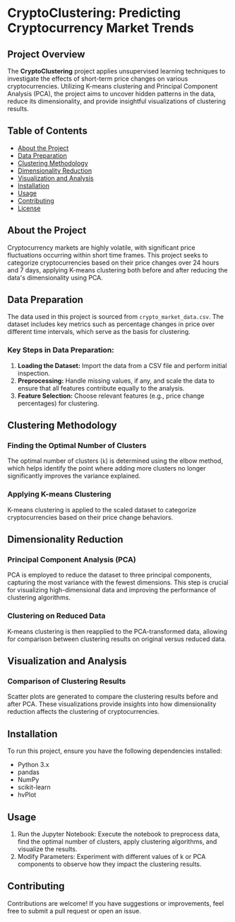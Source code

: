 # CryptoClustering: Predicting Cryptocurrency Market Trends

## Project Overview

The **CryptoClustering** project applies unsupervised learning techniques to investigate the effects of short-term price changes on various cryptocurrencies. Utilizing K-means clustering and Principal Component Analysis (PCA), the project aims to uncover hidden patterns in the data, reduce its dimensionality, and provide insightful visualizations of clustering results.

## Table of Contents

- [About the Project](#about-the-project)
- [Data Preparation](#data-preparation)
- [Clustering Methodology](#clustering-methodology)
- [Dimensionality Reduction](#dimensionality-reduction)
- [Visualization and Analysis](#visualization-and-analysis)
- [Installation](#installation)
- [Usage](#usage)
- [Contributing](#contributing)
- [License](#license)

## About the Project

Cryptocurrency markets are highly volatile, with significant price fluctuations occurring within short time frames. This project seeks to categorize cryptocurrencies based on their price changes over 24 hours and 7 days, applying K-means clustering both before and after reducing the data's dimensionality using PCA.

## Data Preparation

The data used in this project is sourced from `crypto_market_data.csv`. The dataset includes key metrics such as percentage changes in price over different time intervals, which serve as the basis for clustering.

### Key Steps in Data Preparation:

1. **Loading the Dataset:** Import the data from a CSV file and perform initial inspection.
2. **Preprocessing:** Handle missing values, if any, and scale the data to ensure that all features contribute equally to the analysis.
3. **Feature Selection:** Choose relevant features (e.g., price change percentages) for clustering.

## Clustering Methodology

### Finding the Optimal Number of Clusters

The optimal number of clusters (`k`) is determined using the elbow method, which helps identify the point where adding more clusters no longer significantly improves the variance explained.

### Applying K-means Clustering

K-means clustering is applied to the scaled dataset to categorize cryptocurrencies based on their price change behaviors.

## Dimensionality Reduction

### Principal Component Analysis (PCA)

PCA is employed to reduce the dataset to three principal components, capturing the most variance with the fewest dimensions. This step is crucial for visualizing high-dimensional data and improving the performance of clustering algorithms.

### Clustering on Reduced Data

K-means clustering is then reapplied to the PCA-transformed data, allowing for comparison between clustering results on original versus reduced data.

## Visualization and Analysis

### Comparison of Clustering Results

Scatter plots are generated to compare the clustering results before and after PCA. These visualizations provide insights into how dimensionality reduction affects the clustering of cryptocurrencies.

## Installation

To run this project, ensure you have the following dependencies installed:

- Python 3.x
- pandas
- NumPy
- scikit-learn
- hvPlot

## Usage

1. Run the Jupyter Notebook: Execute the notebook to preprocess data, find the optimal number of clusters, apply clustering algorithms, and visualize the results.
2. Modify Parameters: Experiment with different values of k or PCA components to observe how they impact the clustering results.

## Contributing

Contributions are welcome! If you have suggestions or improvements, feel free to submit a pull request or open an issue.